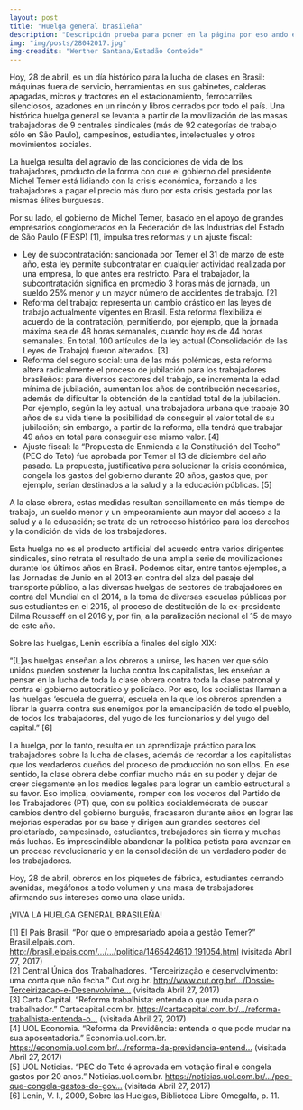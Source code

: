 ```yaml
---
layout: post
title: "Huelga general brasileña"
description: "Descripción prueba para poner en la página por eso ando escribiendo cualquier cosa."
img: "img/posts/28042017.jpg"
img-creadits: "Werther Santana/Estadão Conteúdo"
---
```


Hoy, 28 de abril, es un día histórico para la lucha de clases en Brasil: máquinas fuera de servicio, herramientas en sus gabinetes, calderas apagadas, micros y tractores en el estacionamiento, ferrocarriles silenciosos, azadones en un rincón y libros cerrados por todo el país. Una histórica huelga general se levanta a partir de la movilización de las masas trabajadoras de 9 centrales sindicales (más de 92 categorías de trabajo sólo en São Paulo), campesinos, estudiantes, intelectuales y otros movimientos sociales.

La huelga resulta del agravio de las condiciones de vida de los trabajadores, producto de la forma con que el gobierno del presidente Michel Temer está lidiando con la crisis económica, forzando a los trabajadores a pagar el precio más duro por esta crisis gestada por las mismas élites burguesas.

Por su lado, el gobierno de Michel Temer, basado en el apoyo de grandes empresarios conglomerados en la Federación de las Industrias del Estado de São Paulo (FIESP) [1], impulsa tres reformas y un ajuste fiscal:

- Ley de subcontratación: sancionada por Temer el 31 de marzo de este año, esta ley permite subcontratar en cualquier actividad realizada por una empresa, lo que antes era restricto. Para el trabajador, la subcontratación significa en promedio 3 horas más de jornada, un sueldo 25% menor y un mayor número de accidentes de trabajo. [2]
- Reforma del trabajo: representa un cambio drástico en las leyes de trabajo actualmente vigentes en Brasil. Esta reforma flexibiliza el acuerdo de la contratación, permitiendo, por ejemplo, que la jornada máxima sea de 48 horas semanales, cuando hoy es de 44 horas semanales. En total, 100 artículos de la ley actual (Consolidación de las Leyes de Trabajo) fueron alterados. [3]
- Reforma del seguro social: una de las más polémicas, esta reforma altera radicalmente el proceso de jubilación para los trabajadores brasileños: para diversos sectores del trabajo, se incrementa la edad mínima de jubilación, aumentan los años de contribución necesarios, además de dificultar la obtención de la cantidad total de la jubilación. Por ejemplo, según la ley actual, una trabajadora urbana que trabaje 30 años de su vida tiene la posibilidad de conseguir el valor total de su jubilación; sin embargo, a partir de la reforma, ella tendrá que trabajar 49 años en total para conseguir ese mismo valor. [4]
- Ajuste fiscal: la “Propuesta de Enmienda a la Constitución del Techo” (PEC do Teto) fue aprobada por Temer el 13 de diciembre del año pasado. La propuesta, justificativa para solucionar la crisis económica, congela los gastos del gobierno durante 20 años, gastos que, por ejemplo, serían destinados a la salud y a la educación públicas. [5]

A la clase obrera, estas medidas resultan sencillamente en más tiempo de trabajo, un sueldo menor y un empeoramiento aun mayor del acceso a la salud y a la educación; se trata de un retroceso histórico para los derechos y la condición de vida de los trabajadores.

Esta huelga no es el producto artificial del acuerdo entre varios dirigentes sindicales, sino retrata el resultado de una amplia serie de movilizaciones durante los últimos años en Brasil. Podemos citar, entre tantos ejemplos, a las Jornadas de Junio en el 2013 en contra del alza del pasaje del transporte público, a las diversas huelgas de sectores de trabajadores en contra del Mundial en el 2014, a la toma de diversas escuelas públicas por sus estudiantes en el 2015, al proceso de destitución de la ex-presidente Dilma Rousseff en el 2016 y, por fin, a la paralización nacional el 15 de mayo de este año.

Sobre las huelgas, Lenin escribía a finales del siglo XIX:

“[L]as huelgas enseñan a los obreros a unirse, les hacen ver que sólo unidos pueden sostener la lucha contra los capitalistas, les enseñan a pensar en la lucha de toda la clase obrera contra toda la clase patronal y contra el gobierno autocrático y policíaco. Por eso, los socialistas llaman a las huelgas ‘escuela de guerra’, escuela en la que los obreros aprenden a librar la guerra contra sus enemigos por la emancipación de todo el pueblo, de todos los trabajadores, del yugo de los funcionarios y del yugo del capital.” [6]

La huelga, por lo tanto, resulta en un aprendizaje práctico para los trabajadores sobre la lucha de clases, además de recordar a los capitalistas que los verdaderos dueños del proceso de producción no son ellos. En ese sentido, la clase obrera debe confiar mucho más en su poder y dejar de creer ciegamente en los medios legales para lograr un cambio estructural a su favor. Eso implica, obviamente, romper con los voceros del Partido de los Trabajadores (PT) que, con su política socialdemócrata de buscar cambios dentro del gobierno burgués, fracasaron durante años en lograr las mejorías esperadas por su base y dirigen aun grandes sectores del proletariado, campesinado, estudiantes, trabajadores sin tierra y muchas más luchas. Es imprescindible abandonar la política petista para avanzar en un proceso revolucionario y en la consolidación de un verdadero poder de los trabajadores.

Hoy, 28 de abril, obreros en los piquetes de fábrica, estudiantes cerrando avenidas, megáfonos a todo volumen y una masa de trabajadores afirmando sus intereses como una clase unida.

¡VIVA LA HUELGA GENERAL BRASILEÑA!

[1] El País Brasil. “Por que o empresariado apoia a gestão Temer?” Brasil.elpais.com. http://brasil.elpais.com/…/…/politica/1465424610_191054.html (visitada Abril 27, 2017)<br>
[2] Central Única dos Trabalhadores. “Terceirização e desenvolvimento: uma conta que não fecha.” Cut.org.br. http://www.cut.org.br/…/Dossie-Terceirizacao-e-Desenvolvime… (visitada Abril 27, 2017)<br>
[3] Carta Capital. “Reforma trabalhista: entenda o que muda para o trabalhador.” Cartacapital.com.br. https://cartacapital.com.br/…/reforma-trabalhista-entenda-o… (visitada Abril 27, 2017)<br>
[4] UOL Economia. “Reforma da Previdência: entenda o que pode mudar na sua aposentadoria.” Economia.uol.com.br. https://economia.uol.com.br/…/reforma-da-previdencia-entend… (visitada Abril 27, 2017)<br>
[5] UOL Noticias. “PEC do Teto é aprovada em votação final e congela gastos por 20 anos.” Noticias.uol.com.br. https://noticias.uol.com.br/…/pec-que-congela-gastos-do-gov… (visitada Abril 27, 2017)<br>
[6] Lenin, V. I., 2009, Sobre las Huelgas, Biblioteca Libre Omegalfa, p. 11.<br>

